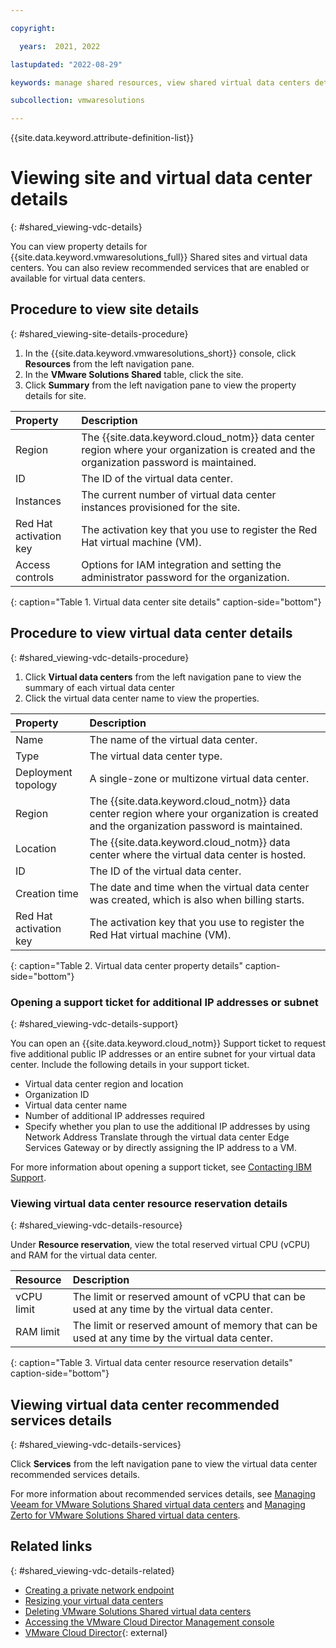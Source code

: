 ```yaml
---

copyright:

  years:  2021, 2022

lastupdated: "2022-08-29"

keywords: manage shared resources, view shared virtual data centers details

subcollection: vmwaresolutions

---
```


{{site.data.keyword.attribute-definition-list}}

# Viewing site and virtual data center details
{: #shared_viewing-vdc-details}

You can view property details for {{site.data.keyword.vmwaresolutions_full}} Shared sites and virtual data centers. You can also review recommended services that are enabled or available for virtual data centers.

## Procedure to view site details
{: #shared_viewing-site-details-procedure}

1. In the {{site.data.keyword.vmwaresolutions_short}} console, click **Resources** from the left navigation pane.
2. In the **VMware Solutions Shared** table, click the site.
3. Click **Summary** from the left navigation pane to view the property details for site.

| Property        | Description       |
|:------------- |:------------- |
| Region | The {{site.data.keyword.cloud_notm}} data center region where your organization is created and the organization password is maintained. |
| ID | The ID of the virtual data center. |
| Instances | The current number of virtual data center instances provisioned for the site. |
| Red Hat activation key | The activation key that you use to register the Red Hat virtual machine (VM). |
| Access controls | Options for IAM integration and setting the administrator password for the organization. |
{: caption="Table 1. Virtual data center site details" caption-side="bottom"}


## Procedure to view virtual data center details
{: #shared_viewing-vdc-details-procedure}

1. Click **Virtual data centers** from the left navigation pane to view the summary of each virtual data center
2. Click the virtual data center name to view the properties.

| Property        | Description       |
|:------------- |:------------- |
| Name | The name of the virtual data center. |
| Type | The virtual data center type. |
| Deployment topology | A single-zone or multizone virtual data center. |
| Region | The {{site.data.keyword.cloud_notm}} data center region where your organization is created and the organization password is maintained. |
| Location | The {{site.data.keyword.cloud_notm}} data center where the virtual data center is hosted. |
| ID | The ID of the virtual data center. |
| Creation time | The date and time when the virtual data center was created, which is also when billing starts. |
| Red Hat activation key | The activation key that you use to register the Red Hat virtual machine (VM). |
{: caption="Table 2. Virtual data center property details" caption-side="bottom"}

### Opening a support ticket for additional IP addresses or subnet
{: #shared_viewing-vdc-details-support}

You can open an {{site.data.keyword.cloud_notm}} Support ticket to request five additional public IP addresses or an entire subnet for your virtual data center. Include the following details in your support ticket.
* Virtual data center region and location
* Organization ID
* Virtual data center name
* Number of additional IP addresses required
* Specify whether you plan to use the additional IP addresses by using Network Address Translate through the virtual data center Edge Services Gateway or by directly assigning the IP address to a VM.

For more information about opening a support ticket, see [Contacting IBM Support](/docs/vmwaresolutions?topic=vmwaresolutions-trbl_support).

### Viewing virtual data center resource reservation details
{: #shared_viewing-vdc-details-resource}

Under **Resource reservation**, view the total reserved virtual CPU (vCPU) and RAM for the virtual data center.

| Resource        | Description       |
|:------------- |:------------- |
| vCPU limit | The limit or reserved amount of vCPU that can be used at any time by the virtual data center.  |
| RAM limit | The limit or reserved amount of memory that can be used at any time by the virtual data center.  |
{: caption="Table 3. Virtual data center resource reservation details" caption-side="bottom"}

## Viewing virtual data center recommended services details
{: #shared_viewing-vdc-details-services}

Click **Services** from the left navigation pane to view the virtual data center recommended services details.

For more information about recommended services details, see [Managing Veeam for VMware Solutions Shared virtual data centers](/docs/vmwaresolutions?topic=vmwaresolutions-shared_veeam) and [Managing Zerto for VMware Solutions Shared virtual data centers](/docs/vmwaresolutions?topic=vmwaresolutions-shared_zerto-portal).

## Related links
{: #shared_viewing-vdc-details-related}

* [Creating a private network endpoint](/docs/vmwaresolutions?topic=vmwaresolutions-shared_creating-endpoints)
* [Resizing your virtual data centers](/docs/vmwaresolutions?topic=vmwaresolutions-shared_resize)
* [Deleting VMware Solutions Shared virtual data centers](/docs/vmwaresolutions?topic=vmwaresolutions-shared_deletinginstance)
* [Accessing the VMware Cloud Director Management console](/docs/vmwaresolutions?topic=vmwaresolutions-shared_accessing-vcd-console)
* [VMware Cloud Director](https://www.vmware.com/ca/products/vcloud-director.html){: external}
